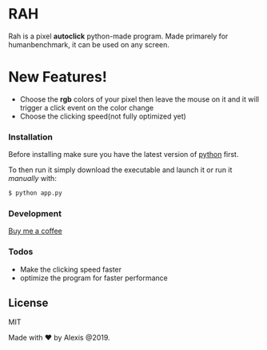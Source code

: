 # RAH

Rah is a pixel **autoclick** python-made program. Made primarely for humanbenchmark, it can be used on any screen.

# New Features!

  - Choose the **rgb** colors of your pixel then leave the mouse on it and it will trigger a click event on the color change
  - Choose the clicking speed(not fully optimized yet)

### Installation
Before installing make sure you have the latest version of [python](https://www.python.org/downloads/) first.

To then run it simply download the executable and launch it or run it *manually* with:

```sh
$ python app.py
```


### Development

[Buy me a coffee](https://www.buymeacoffee.com/)

### Todos

 - Make the clicking speed faster
 - optimize the program for faster performance

License
----

MIT

Made with ❤️ by Alexis @2019.
